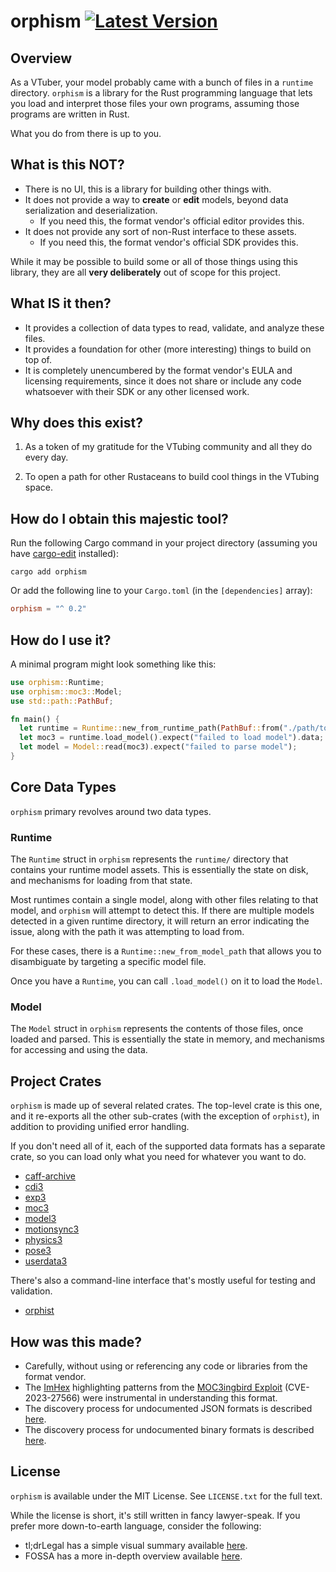# orphism [![Latest Version]][crates.io]

[Latest Version]: https://img.shields.io/crates/v/orphism.svg
[crates.io]: https://crates.io/crates/orphism

## Overview

As a VTuber, your model probably came with a bunch of files in a `runtime`
directory. `orphism` is a library for the Rust programming language that lets
you load and interpret those files your own programs, assuming those programs
are written in Rust.

What you do from there is up to you.

## What is this NOT?

- There is no UI, this is a library for building other things with.
- It does not provide a way to **create** or **edit** models, beyond data serialization and deserialization.
  - If you need this, the format vendor's official editor provides this.
- It does not provide any sort of non-Rust interface to these assets.
  - If you need this, the format vendor's official SDK provides this.

While it may be possible to build some or all of those things using this library,
they are all **very deliberately** out of scope for this project.

## What IS it then?

- It provides a collection of data types to read, validate, and analyze these files.
- It provides a foundation for other (more interesting) things to build on top of.
- It is completely unencumbered by the format vendor's EULA and licensing requirements,
  since it does not share or include any code whatsoever with their SDK or any other
  licensed work.

## Why does this exist?

1. As a token of my gratitude for the VTubing community and all they do every day.

2. To open a path for other Rustaceans to build cool things in the VTubing space.

## How do I obtain this majestic tool?

Run the following Cargo command in your project directory (assuming you have [cargo-edit](https://github.com/killercup/cargo-edit) installed):

```fish
cargo add orphism
```

Or add the following line to your `Cargo.toml` (in the `[dependencies]` array):

```toml
orphism = "^ 0.2"
```

## How do I use it?

A minimal program might look something like this:

```rust
use orphism::Runtime;
use orphism::moc3::Model;
use std::path::PathBuf;

fn main() {
  let runtime = Runtime::new_from_runtime_path(PathBuf::from("./path/to/model/runtime")).expect("failed to load runtime directory");
  let moc3 = runtime.load_model().expect("failed to load model").data;
  let model = Model::read(moc3).expect("failed to parse model");
}
```

## Core Data Types

`orphism` primary revolves around two data types.

### Runtime

The `Runtime` struct in `orphism` represents the `runtime/` directory that
contains your runtime model assets. This is essentially the state on disk, and
mechanisms for loading from that state.

Most runtimes contain a single model, along with other files relating to that
model, and `orphism` will attempt to detect this. If there are multiple models
detected in a given runtime directory, it will return an error indicating the
issue, along with the path it was attempting to load from.

For these cases, there is a `Runtime::new_from_model_path` that allows you to
disambiguate by targeting a specific model file.

Once you have a `Runtime`, you can call `.load_model()` on it to load the `Model`.

### Model

The `Model` struct in `orphism` represents the contents of those files, once
loaded and parsed. This is essentially the state in memory, and mechanisms for
accessing and using the data.

## Project Crates

`orphism` is made up of several related crates. The top-level crate is this one,
and it re-exports all the other sub-crates (with the exception of `orphist`),
in addition to providing unified error handling.

If you don't need all of it, each of the supported data formats has a separate
crate, so you can load only what you need for whatever you want to do.

- [caff-archive](https://github.com/vtubing/caff-archive)
- [cdi3](https://github.com/vtubing/cdi3)
- [exp3](https://github.com/vtubing/exp3)
- [moc3](https://github.com/vtubing/moc3)
- [model3](https://github.com/vtubing/model3)
- [motionsync3](https://github.com/vtubing/motionsync3)
- [physics3](https://github.com/vtubing/physics3)
- [pose3](https://github.com/vtubing/pose3)
- [userdata3](https://github.com/vtubing/userdata3)

There's also a command-line interface that's mostly useful for testing and validation.

- [orphist](https://github.com/vtubing/orphist)

## How was this made?

- Carefully, without using or referencing any code or libraries from the format vendor.
- The [ImHex](https://github.com/WerWolv/ImHex) highlighting patterns from the [MOC3ingbird Exploit](https://github.com/OpenL2D/moc3ingbird) (CVE-2023-27566) were instrumental in understanding this format.
- The discovery process for undocumented JSON formats is described [here](https://gist.github.com/colstrom/44b30fdddc8b0a9bfb44b09972a68676).
- The discovery process for undocumented binary formats is described [here](https://gist.github.com/colstrom/f671d1583662de47b505a42a75b3a44b).

## License

`orphism` is available under the MIT License. See `LICENSE.txt` for the full text.

While the license is short, it's still written in fancy lawyer-speak. If you
prefer more down-to-earth language, consider the following:

- tl;drLegal has a simple visual summary available [here](https://www.tldrlegal.com/license/mit-license).
- FOSSA has a more in-depth overview available [here](https://fossa.com/blog/open-source-licenses-101-mit-license/).
